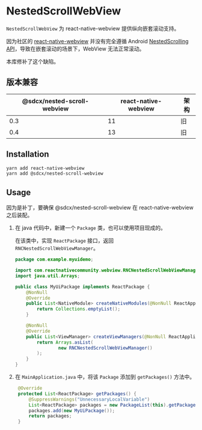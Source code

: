 # NestedScrollWebView

`NestedScrollWebView` 为 react-native-webview 提供纵向嵌套滚动支持。

因为社区的 [react-native-webview](https://github.com/react-native-webview/react-native-webview) 并没有完全遵循 Android [NestedScrolling API](https://developer.android.com/reference/androidx/core/view/NestedScrollingChild)，导致在嵌套滚动的场景下，WebView 无法正常滚动。

本库修补了这个缺陷。

## 版本兼容

| @sdcx/nested-scroll-webview | react-native-webview | 架构 |
| --------------------------- | -------------------- | ---- |
| 0.3                         | 11                   | 旧   |
| 0.4                         | 13                   | 旧   |

## Installation

```sh
yarn add react-native-webview
yarn add @sdcx/nested-scroll-webview
```

## Usage

因为是补丁，要确保 @sdcx/nested-scroll-webview 在 react-native-webview 之后装配。

1. 在 java 代码中，新建一个 `Package` 类，也可以使用项目现成的。

    在该类中，实现 `ReactPackage` 接口，返回 `RNCNestedScrollWebViewManager`。

    ```java
    package com.example.myuidemo;

    import com.reactnativecommunity.webview.RNCNestedScrollWebViewManager;
    import java.util.Arrays;

    public class MyUiPackage implements ReactPackage {
        @NonNull
        @Override
        public List<NativeModule> createNativeModules(@NonNull ReactApplicationContext reactContext) {
            return Collections.emptyList();
        }

        @NonNull
        @Override
        public List<ViewManager> createViewManagers(@NonNull ReactApplicationContext reactContext) {
            return Arrays.asList(
                    new RNCNestedScrollWebViewManager()
            );
        }
    }
    ```

2. 在 `MainApplication.java` 中，将该 `Package` 添加到 `getPackages()` 方法中。

    ```java
     @Override
     protected List<ReactPackage> getPackages() {
         @SuppressWarnings("UnnecessaryLocalVariable")
         List<ReactPackage> packages = new PackageList(this).getPackages();
         packages.add(new MyUiPackage());
         return packages;
     }
    ```
